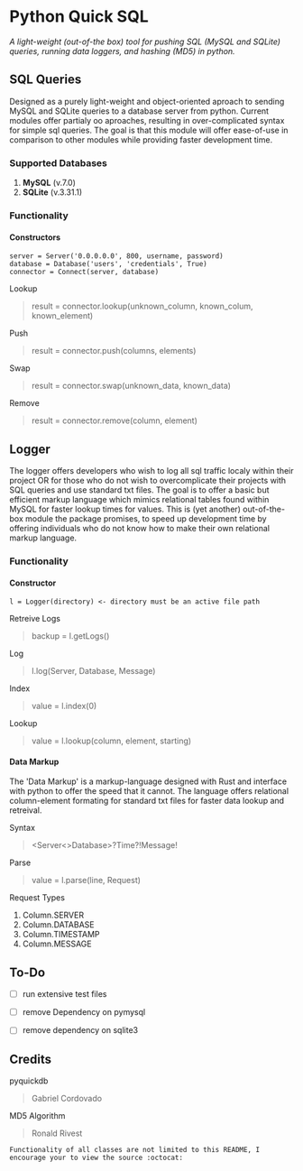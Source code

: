 # Python Quick SQL 
*A light-weight (out-of-the box) tool for pushing SQL (MySQL and SQLite) queries, running data loggers, and hashing (MD5) in python.*

## SQL Queries
Designed as a purely light-weight and object-oriented aproach to sending MySQL and SQLite queries to a database server from python. Current modules offer partialy oo aproaches, resulting in over-complicated syntax for simple sql queries. The goal is that this module will offer ease-of-use in comparison to other modules while providing faster development time. 

### Supported Databases
	
1. __MySQL__ (v.7.0)
2. __SQLite__ (v.3.31.1)

### Functionality

#### Constructors
	server = Server('0.0.0.0.0', 800, username, password)
	database = Database('users', 'credentials', True)
	connector = Connect(server, database)

Lookup
> result = connector.lookup(unknown_column, known_colum, known_element)

Push
> result = connector.push(columns, elements)

Swap
> result = connector.swap(unknown_data, known_data)

Remove
> result = connector.remove(column, element)

## Logger
The logger offers developers who wish to log all sql traffic localy within their project OR for those who do not wish to overcomplicate their projects with SQL queries and use standard txt files. The goal is to offer a basic but efficient markup language which mimics relational tables found within MySQL for faster lookup times for values. This is (yet another) out-of-the-box module the package promises, to speed up development time by offering individuals who do not know how to make their own relational markup language.

### Functionality

#### Constructor

	l = Logger(directory) <- directory must be an active file path
	
Retreive Logs
> backup = l.getLogs()

Log
> l.log(Server, Database, Message)

Index
> value = l.index(0)

Lookup
> value = l.lookup(column, element, starting)

#### Data Markup
The 'Data Markup' is a markup-language designed with Rust and interface with python to offer the speed that it cannot. The language offers relational column-element formating for standard txt files for faster data lookup and retreival.

Syntax
> <Server<>Database>?Time?!Message!

Parse
> value = l.parse(line, Request)

Request Types
1. Column.SERVER
2. Column.DATABASE
3. Column.TIMESTAMP
4. Column.MESSAGE

## To-Do

- [ ] run extensive test files
- [ ] remove Dependency on pymysql
- [ ] remove dependency on sqlite3

	
## Credits

pyquickdb
> Gabriel Cordovado

MD5 Algorithm
> Ronald Rivest

	Functionality of all classes are not limited to this README, I encourage your to view the source :octocat:
